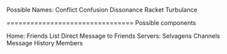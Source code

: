 Possible Names:
Conflict
Confusion
Dissonance
Racket
Turbulance

================================
Possible components


Home:       Friends List
            Direct Message to Friends
Servers:    Selvagens
                Channels
                    Message History
                Members
